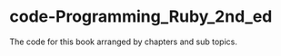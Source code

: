 code-Programming_Ruby_2nd_ed
============================

The code for this book arranged by chapters and sub topics.
